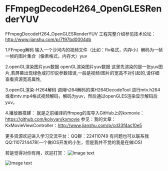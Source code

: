 # FFmpegDecodeH264_OpenGLESRenderYUV
FFmpegDecodeH264_OpenGLESRenderYUV
工程完整介绍参见技术论坛：http://www.jianshu.com/p/7f97bd0004db

1.FFmpeg解码
输入一个沙河内的视频文件（比如：flv格式，内存小）解码为一帧一帧的图片集合（像素格式，内存大）yuv

2.openGL渲染图片yuv数据
openGL渲染图片yuv数据
这里先渲染的是一张yuv图片,若屏幕出现绿色或打印说参数错误,一般是视频/图片的宽高不对引起的,请仔细查看资源宽高属性,

3.openGL渲染-H264解码
调用h264解码的类H264DecodeTool 进行mtv.h264或者mtv.mp4格式视频解码，解码为yuv，然后通过openGLES渲染显示解码后yuv。

4.播放器搭建：
就是之前编译的ffmpeg的库导入GitHub上的kxmovie：https://github.com/kolyvan/kxmovie
参见：我的文章：KxMovieViewController：http://www.jianshu.com/p/cd33f4ac10e5

更多资源欢迎进入学习交流平台：QQ群：224110749
有问题也可以联系我QQ:1107214478(一个做iOS开发的小生，但是我并不觉的我是在做iOS)

若是觉得对你有用，欢迎打赏：
![Image text](https://github.com/mrzhao12/FFmpegDecodeH264_OpenGLESRenderYUV/blob/master/img-folder/0279F8A0-048B-4796-95F0-7AEB69EEB6D5.png)

![Image text](https://github.com/mrzhao12/FFmpegDecodeH264_OpenGLESRenderYUV/blob/master/img-folder/A75FCB6C-5AB9-48BC-8098-BC3B37E363A6.png)

